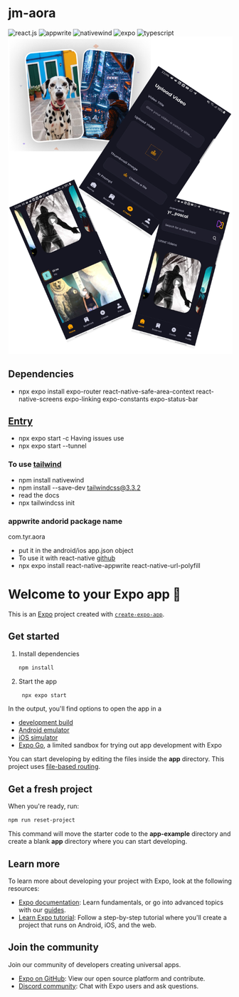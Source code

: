 # jm-aora

 <div>
    <img src="https://img.shields.io/badge/-React_Native-black?style=for-the-badge&logoColor=white&logo=react&color=61DAFB" alt="react.js" />
    <img src="https://img.shields.io/badge/-Appwrite-black?style=for-the-badge&logoColor=white&logo=appwrite&color=FD366E" alt="appwrite" />
    <img src="https://img.shields.io/badge/NativeWind-black?style=for-the-badge&logoColor=white&logo=tailwindcss&color=06B6D4" alt="nativewind" />
    <img src="https://img.shields.io/badge/Expo-black?style=for-the-badge&logoColor=white&logo=expo&color=000" alt="expo" />
    <img src="https://img.shields.io/badge/Typescript-black?style=for-the-badge&logoColor=white&logo=typescript&color=06B6D4" alt="typescript" />
  </div>

  <div>
  <img src="./assets/bitmap.png" alt="app preview">
  </div>

## Dependencies

- npx expo install expo-router react-native-safe-area-context react-native-screens expo-linking expo-constants expo-status-bar

## [Entry](https://youtu.be/ZBCUegTZF7M?si=yFDrgOpYFG1wm0mq)

- npx expo start -c
  Having issues use
- npx expo start --tunnel

### To use [tailwind](https://www.nativewind.dev/quick-starts/expo)

- npm install nativewind
- npm install --save-dev tailwindcss@3.3.2
- read the docs
- npx tailwindcss init

### appwrite andorid package name

com.tyr.aora

- put it in the android/ios app.json object
- To use it with react-native [github](https://github.com/appwrite/sdk-for-react-native)
- npx expo install react-native-appwrite react-native-url-polyfill

# Welcome to your Expo app 👋

This is an [Expo](https://expo.dev) project created with [`create-expo-app`](https://www.npmjs.com/package/create-expo-app).

## Get started

1. Install dependencies

   ```bash
   npm install
   ```

2. Start the app

   ```bash
    npx expo start
   ```

In the output, you'll find options to open the app in a

- [development build](https://docs.expo.dev/develop/development-builds/introduction/)
- [Android emulator](https://docs.expo.dev/workflow/android-studio-emulator/)
- [iOS simulator](https://docs.expo.dev/workflow/ios-simulator/)
- [Expo Go](https://expo.dev/go), a limited sandbox for trying out app development with Expo

You can start developing by editing the files inside the **app** directory. This project uses [file-based routing](https://docs.expo.dev/router/introduction).

## Get a fresh project

When you're ready, run:

```bash
npm run reset-project
```

This command will move the starter code to the **app-example** directory and create a blank **app** directory where you can start developing.

## Learn more

To learn more about developing your project with Expo, look at the following resources:

- [Expo documentation](https://docs.expo.dev/): Learn fundamentals, or go into advanced topics with our [guides](https://docs.expo.dev/guides).
- [Learn Expo tutorial](https://docs.expo.dev/tutorial/introduction/): Follow a step-by-step tutorial where you'll create a project that runs on Android, iOS, and the web.

## Join the community

Join our community of developers creating universal apps.

- [Expo on GitHub](https://github.com/expo/expo): View our open source platform and contribute.
- [Discord community](https://chat.expo.dev): Chat with Expo users and ask questions.
